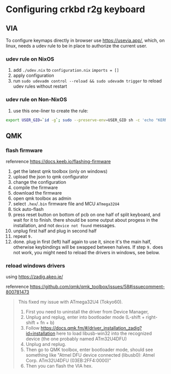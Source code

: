 # Configuring crkbd r2g keyboard

## VIA

To configure keymaps directly in browser use <https://usevia.app/>,
which, on linux, needs a udev rule to be in place to authorize the current user.

### udev rule on NixOS

1. add `./udev.nix` to `configuration.nix` `imports = []`
2. apply configuration
3. run `sudo udevadm control --reload && sudo udevadm trigger` to reload udev rules without restart

### udev rule on Non-NixOS

1. use this one-liner to create the rule:

```sh
export USER_GID=`id -g`; sudo --preserve-env=USER_GID sh -c 'echo "KERNEL==\"hidraw*\", SUBSYSTEM==\"hidraw\", MODE=\"0660\", GROUP=\"$USER_GID\", TAG+=\"uaccess\", TAG+=\"udev-acl\"" > /etc/udev/rules.d/92-viia.rules && udevadm control --reload && udevadm trigger'
```

## QMK

### flash firmware
refenrence <https://docs.keeb.io/flashing-firmware>
1. get the latest qmk toolbox (only on windows)
2. upload the json to qmk configurator
3. change the configuration
4. compile the firmware
5. download the firmware
6. open qmk toolbox as admin
7. select `.hex`/`.bin` firmware file and MCU `ATmega32U4`
8. tick auto-flash
9. press reset button on bottom of pcb on one half of split keyboard, and wait for it to finish.
there should be some output about progess in the installation, and not `device not found` messages.
10. unplug first half and plug in second half
11. repeat `9.`
12. done. plug in first (left) half again to use it, since it's the main half, 
otherwise keybindings will be swapped between halves.
If step `9.` does not work, you might need to reload the drivers in windows, see below.

### reload windows drivers

using <https://zadig.akeo.ie/>

refenrence <https://github.com/qmk/qmk_toolbox/issues/58#issuecomment-800781473>

> This fixed my issue with ATmega32U4 (Tokyo60).
> 
> 1. First you need to uninstall the driver from Device Manager,
> 2. Unplug and replug, enter into bootloader mode (L-shift + right-shift + fn + b)
> 3. Follow https://docs.qmk.fm/#/driver_installation_zadig?id=installation here to load libusb-win32 into the recognized device (the one probably named ATm32U4DFU)
> 4. Unplug and replug.
> 5. Then go to QMK toolbox, enter bootloader mode, should see something like "Atmel DFU device connected (libusb0): Atmel Corp. ATm32U4DFU (03EB:2FF4:0000)"
> 6. Then you can flash the VIA hex.
